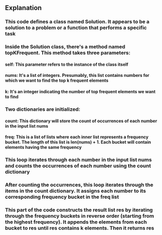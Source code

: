 ## Explanation

### This code defines a class named Solution. It appears to be a solution to a problem or a function that performs a specific task

### Inside the Solution class, there's a method named topKFrequent. This method takes three parameters:

#### self: This parameter refers to the instance of the class itself

#### nums: It's a list of integers. Presumably, this list contains numbers for which we want to find the top k frequent elements

#### k: It's an integer indicating the number of top frequent elements we want to find

### Two dictionaries are initialized:

#### count: This dictionary will store the count of occurrences of each number in the input list nums

#### freq: This is a list of lists where each inner list represents a frequency bucket. The length of this list is len(nums) + 1. Each bucket will contain elements having the same frequency

### This loop iterates through each number in the input list nums and counts the occurrences of each number using the count dictionary

### After counting the occurrences, this loop iterates through the items in the count dictionary. It assigns each number to its corresponding frequency bucket in the freq list

### This part of the code constructs the result list res by iterating through the frequency buckets in reverse order (starting from the highest frequency). It appends the elements from each bucket to res until res contains k elements. Then it returns res
